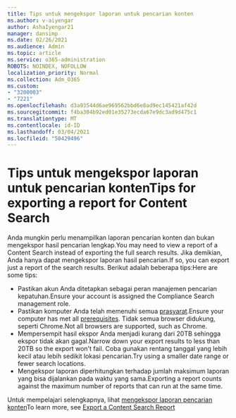 ```yaml
---
title: Tips untuk mengekspor laporan untuk pencarian konten
ms.author: v-aiyengar
author: AshaIyengar21
manager: dansimp
ms.date: 02/26/2021
ms.audience: Admin
ms.topic: article
ms.service: o365-administration
ROBOTS: NOINDEX, NOFOLLOW
localization_priority: Normal
ms.collection: Adm_O365
ms.custom:
- "3200003"
- "7221"
ms.openlocfilehash: d3a93544d6ae969562bbd6e8ad9ec145421af42d
ms.sourcegitcommit: f4ba304b92ed01e35273ecda67e9dc3ad9d475c1
ms.translationtype: MT
ms.contentlocale: id-ID
ms.lasthandoff: 03/04/2021
ms.locfileid: "50429496"
---
```

# <a name="tips-for-exporting-a-report-for-content-search"></a><span data-ttu-id="911c9-102">Tips untuk mengekspor laporan untuk pencarian konten</span><span class="sxs-lookup"><span data-stu-id="911c9-102">Tips for exporting a report for Content Search</span></span>

<span data-ttu-id="911c9-103">Anda mungkin perlu menampilkan laporan pencarian konten dan bukan mengekspor hasil pencarian lengkap.</span><span class="sxs-lookup"><span data-stu-id="911c9-103">You may need to view a report of a Content Search instead of exporting the full search results.</span></span> <span data-ttu-id="911c9-104">Jika demikian, Anda hanya dapat mengekspor laporan hasil pencarian.</span><span class="sxs-lookup"><span data-stu-id="911c9-104">If so, you can export just a report of the search results.</span></span> <span data-ttu-id="911c9-105">Berikut adalah beberapa tips:</span><span class="sxs-lookup"><span data-stu-id="911c9-105">Here are some tips:</span></span>

- <span data-ttu-id="911c9-106">Pastikan akun Anda ditetapkan sebagai peran manajemen pencarian kepatuhan.</span><span class="sxs-lookup"><span data-stu-id="911c9-106">Ensure your account is assigned the Compliance Search management role.</span></span>
- <span data-ttu-id="911c9-107">Pastikan komputer Anda telah memenuhi semua [prasyarat](https://go.microsoft.com/fwlink/?linkid=2102407).</span><span class="sxs-lookup"><span data-stu-id="911c9-107">Ensure your computer has met all [prerequisites](https://go.microsoft.com/fwlink/?linkid=2102407).</span></span> <span data-ttu-id="911c9-108">Tidak semua browser didukung, seperti Chrome.</span><span class="sxs-lookup"><span data-stu-id="911c9-108">Not all browsers are supported, such as Chrome.</span></span>
- <span data-ttu-id="911c9-109">Mempersempit hasil ekspor Anda menjadi kurang dari 20TB sehingga ekspor tidak akan gagal.</span><span class="sxs-lookup"><span data-stu-id="911c9-109">Narrow down your export results to less than 20TB so the export won't fail.</span></span> <span data-ttu-id="911c9-110">Coba gunakan rentang tanggal yang lebih kecil atau lebih sedikit lokasi pencarian.</span><span class="sxs-lookup"><span data-stu-id="911c9-110">Try using a smaller date range or fewer search locations.</span></span>
- <span data-ttu-id="911c9-111">Mengekspor laporan diperhitungkan terhadap jumlah maksimum laporan yang bisa dijalankan pada waktu yang sama.</span><span class="sxs-lookup"><span data-stu-id="911c9-111">Exporting a report counts against the maximum number of reports that can run at the same time.</span></span>

<span data-ttu-id="911c9-112">Untuk mempelajari selengkapnya, lihat [mengekspor laporan pencarian konten](https://go.microsoft.com/fwlink/?linkid=2102409)</span><span class="sxs-lookup"><span data-stu-id="911c9-112">To learn more, see [Export a Content Search Report](https://go.microsoft.com/fwlink/?linkid=2102409)</span></span>